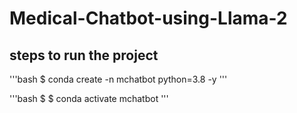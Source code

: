 # Medical-Chatbot-using-Llama-2
## steps to run the project 

'''bash
$ conda create -n mchatbot python=3.8 -y
'''

'''bash
$ $ conda activate mchatbot
'''